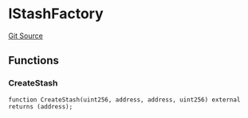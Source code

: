 # IStashFactory
[Git Source](https://github.com/larrythecucumber321/protocol/blob/3222eb21fbb20ddd3d3fa2233072dfa96ea3e340/contracts/plugins/assets/convex/vendor/ConvexInterfaces.sol)


## Functions
### CreateStash


```solidity
function CreateStash(uint256, address, address, uint256) external returns (address);
```

